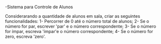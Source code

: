 -Sistema para Controle de Alunos

Considerarando a quantidade de alunos em sala, criar as seguintes funcionalidades:
1- Percorrer de 0 até o número total de alunos;
2- Se o número for par, escrever 'par' e o número correspondente;
3- Se o número for ímpar, escreva 'ímpar'e o número correspondente;
4- Se o número for zero, escreva  'zero'.